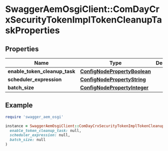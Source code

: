 # SwaggerAemOsgiClient::ComDayCrxSecurityTokenImplTokenCleanupTaskProperties

## Properties

| Name | Type | Description | Notes |
| ---- | ---- | ----------- | ----- |
| **enable_token_cleanup_task** | [**ConfigNodePropertyBoolean**](ConfigNodePropertyBoolean.md) |  | [optional] |
| **scheduler_expression** | [**ConfigNodePropertyString**](ConfigNodePropertyString.md) |  | [optional] |
| **batch_size** | [**ConfigNodePropertyInteger**](ConfigNodePropertyInteger.md) |  | [optional] |

## Example

```ruby
require 'swagger_aem_osgi'

instance = SwaggerAemOsgiClient::ComDayCrxSecurityTokenImplTokenCleanupTaskProperties.new(
  enable_token_cleanup_task: null,
  scheduler_expression: null,
  batch_size: null
)
```


